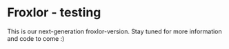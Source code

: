 # Froxlor - testing

This is our next-generation froxlor-version. Stay tuned for more information and code to come :)

